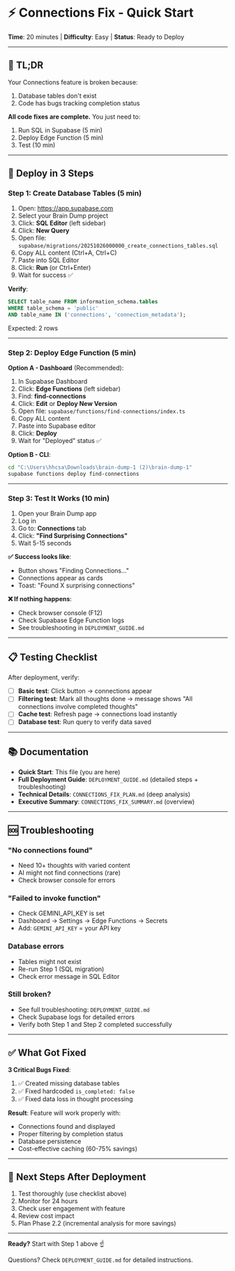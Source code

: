 # ⚡ Connections Fix - Quick Start
**Time**: 20 minutes | **Difficulty**: Easy | **Status**: Ready to Deploy

---

## 🎯 TL;DR

Your Connections feature is broken because:
1. Database tables don't exist
2. Code has bugs tracking completion status

**All code fixes are complete.** You just need to:
1. Run SQL in Supabase (5 min)
2. Deploy Edge Function (5 min)
3. Test (10 min)

---

## 🚀 Deploy in 3 Steps

### Step 1: Create Database Tables (5 min)

1. Open: https://app.supabase.com
2. Select your Brain Dump project
3. Click: **SQL Editor** (left sidebar)
4. Click: **New Query**
5. Open file: `supabase/migrations/20251026000000_create_connections_tables.sql`
6. Copy ALL content (Ctrl+A, Ctrl+C)
7. Paste into SQL Editor
8. Click: **Run** (or Ctrl+Enter)
9. Wait for success ✅

**Verify**:
```sql
SELECT table_name FROM information_schema.tables 
WHERE table_schema = 'public' 
AND table_name IN ('connections', 'connection_metadata');
```
Expected: 2 rows

---

### Step 2: Deploy Edge Function (5 min)

**Option A - Dashboard** (Recommended):
1. In Supabase Dashboard
2. Click: **Edge Functions** (left sidebar)
3. Find: **find-connections**
4. Click: **Edit** or **Deploy New Version**
5. Open file: `supabase/functions/find-connections/index.ts`
6. Copy ALL content
7. Paste into Supabase editor
8. Click: **Deploy**
9. Wait for "Deployed" status ✅

**Option B - CLI**:
```bash
cd "C:\Users\hhcsa\Downloads\brain-dump-1 (2)\brain-dump-1"
supabase functions deploy find-connections
```

---

### Step 3: Test It Works (10 min)

1. Open your Brain Dump app
2. Log in
3. Go to: **Connections** tab
4. Click: **"Find Surprising Connections"**
5. Wait 5-15 seconds

**✅ Success looks like**:
- Button shows "Finding Connections..."
- Connections appear as cards
- Toast: "Found X surprising connections"

**❌ If nothing happens**:
- Check browser console (F12)
- Check Supabase Edge Function logs
- See troubleshooting in `DEPLOYMENT_GUIDE.md`

---

## 📋 Testing Checklist

After deployment, verify:

- [ ] **Basic test**: Click button → connections appear
- [ ] **Filtering test**: Mark all thoughts done → message shows "All connections involve completed thoughts"
- [ ] **Cache test**: Refresh page → connections load instantly
- [ ] **Database test**: Run query to verify data saved

---

## 📚 Documentation

- **Quick Start**: This file (you are here)
- **Full Deployment Guide**: `DEPLOYMENT_GUIDE.md` (detailed steps + troubleshooting)
- **Technical Details**: `CONNECTIONS_FIX_PLAN.md` (deep analysis)
- **Executive Summary**: `CONNECTIONS_FIX_SUMMARY.md` (overview)

---

## 🆘 Troubleshooting

### "No connections found"
- Need 10+ thoughts with varied content
- AI might not find connections (rare)
- Check browser console for errors

### "Failed to invoke function"
- Check GEMINI_API_KEY is set
- Dashboard → Settings → Edge Functions → Secrets
- Add: `GEMINI_API_KEY` = your API key

### Database errors
- Tables might not exist
- Re-run Step 1 (SQL migration)
- Check error message in SQL Editor

### Still broken?
- See full troubleshooting: `DEPLOYMENT_GUIDE.md`
- Check Supabase logs for detailed errors
- Verify both Step 1 and Step 2 completed successfully

---

## ✅ What Got Fixed

**3 Critical Bugs Fixed**:
1. ✅ Created missing database tables
2. ✅ Fixed hardcoded `is_completed: false`
3. ✅ Fixed data loss in thought processing

**Result**: Feature will work properly with:
- Connections found and displayed
- Proper filtering by completion status
- Database persistence
- Cost-effective caching (60-75% savings)

---

## 🎯 Next Steps After Deployment

1. Test thoroughly (use checklist above)
2. Monitor for 24 hours
3. Check user engagement with feature
4. Review cost impact
5. Plan Phase 2.2 (incremental analysis for more savings)

---

**Ready?** Start with Step 1 above ☝️

Questions? Check `DEPLOYMENT_GUIDE.md` for detailed instructions.

